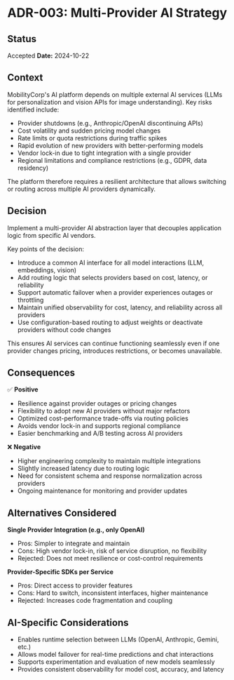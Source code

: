 # ADR-003: Multi-Provider AI Strategy

## Status
Accepted
**Date:** 2024-10-22

## Context
MobilityCorp's AI platform depends on multiple external AI services (LLMs for personalization and vision APIs for image understanding). Key risks identified include:

- Provider shutdowns (e.g., Anthropic/OpenAI discontinuing APIs)
- Cost volatility and sudden pricing model changes
- Rate limits or quota restrictions during traffic spikes
- Rapid evolution of new providers with better-performing models
- Vendor lock-in due to tight integration with a single provider
- Regional limitations and compliance restrictions (e.g., GDPR, data residency)

The platform therefore requires a resilient architecture that allows switching or routing across multiple AI providers dynamically.

## Decision
Implement a multi-provider AI abstraction layer that decouples application logic from specific AI vendors.

Key points of the decision:
- Introduce a common AI interface for all model interactions (LLM, embeddings, vision)
- Add routing logic that selects providers based on cost, latency, or reliability
- Support automatic failover when a provider experiences outages or throttling
- Maintain unified observability for cost, latency, and reliability across all providers
- Use configuration-based routing to adjust weights or deactivate providers without code changes

This ensures AI services can continue functioning seamlessly even if one provider changes pricing, introduces restrictions, or becomes unavailable.

## Consequences

✅ **Positive**
- Resilience against provider outages or pricing changes  
- Flexibility to adopt new AI providers without major refactors  
- Optimized cost-performance trade-offs via routing policies  
- Avoids vendor lock-in and supports regional compliance  
- Easier benchmarking and A/B testing across AI providers  

❌ **Negative**
- Higher engineering complexity to maintain multiple integrations  
- Slightly increased latency due to routing logic  
- Need for consistent schema and response normalization across providers  
- Ongoing maintenance for monitoring and provider updates  

## Alternatives Considered

**Single Provider Integration (e.g., only OpenAI)**  
- Pros: Simpler to integrate and maintain  
- Cons: High vendor lock-in, risk of service disruption, no flexibility  
- Rejected: Does not meet resilience or cost-control requirements  

**Provider-Specific SDKs per Service**  
- Pros: Direct access to provider features  
- Cons: Hard to switch, inconsistent interfaces, higher maintenance  
- Rejected: Increases code fragmentation and coupling  

## AI-Specific Considerations
- Enables runtime selection between LLMs (OpenAI, Anthropic, Gemini, etc.)  
- Allows model failover for real-time predictions and chat interactions  
- Supports experimentation and evaluation of new models seamlessly  
- Provides consistent observability for model cost, accuracy, and latency
